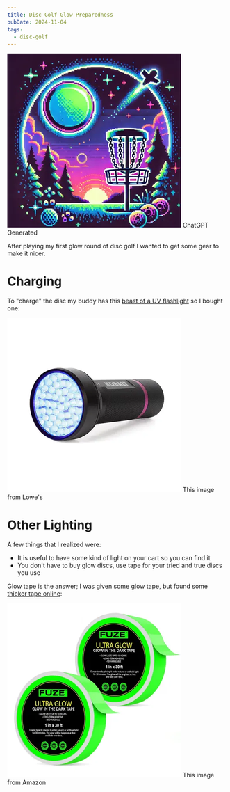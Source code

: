 ```yaml
---
title: Disc Golf Glow Preparedness
pubDate: 2024-11-04
tags:
  - disc-golf
---
```


![glow_round_achievement.webp](../assets/glow_round_achievement.webp)
ChatGPT Generated

After playing my first glow round of disc golf I wanted to get some gear to make it nicer.

# Charging

To "charge" the disc my buddy has this [beast of a UV flashlight](https://www.lowes.com/pd/Kobalt-Blacklight-51-Uv-LED-Flashlight-Aa-Battery-Included/5013922183?store=616&cm_mmc=shp-_-c-_-prd-_-hdw-_-ggl-_-CRP_SHP_LIA_HDW_Online_E-F-_-5013922183-_-local-_-0-_-0&gad_source=1&gclid=CjwKCAjw1NK4BhAwEiwAVUHPUAp4S-MOIJdKpkUCd1isOwMm6lyB9rv5O_XpFt9HTR9-e5174jcdUhoCiioQAvD_BwE&gclsrc=aw.ds) so I bought one:

![kobalt_uv_flashlight.avif](../assets/kobalt_uv_flashlight_small.webp)
This image from Lowe's

# Other Lighting

A few things that I realized were:
- It is useful to have some kind of light on your cart so you can find it
- You don't have to buy glow discs, use tape for your tried and true discs you use

Glow tape is the answer; I was given some glow tape, but found some [thicker tape online](https://www.amazon.com/dp/B07V5SNVK9):

![glow_tape_small.webp](../assets/glow_tape_small.webp)
This image from Amazon